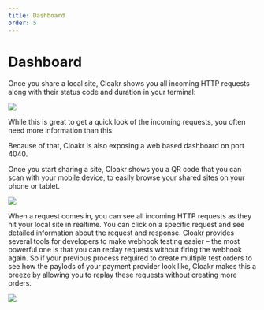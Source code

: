 ```yaml
---
title: Dashboard
order: 5
---
```


# Dashboard

Once you share a local site, Cloakr shows you all incoming HTTP requests along with their status code and duration in your terminal:

![](/img/cloakr_terminal.png)

While this is great to get a quick look of the incoming requests, you often need more information than this.

Because of that, Cloakr is also exposing a web based dashboard on port 4040.

Once you start sharing a site, Cloakr shows you a QR code that you can scan with your mobile device, to easily browse your shared sites on your phone or tablet.

![](/img/cloakr_qr.png)

When a request comes in, you can see all incoming HTTP requests as they hit your local site in realtime.
You can click on a specific request and see detailed information about the request and response. Cloakr provides several tools for developers to make webhook testing easier – the most powerful one is that you can replay requests without firing the webhook again. So if your previous process required to create multiple test orders to see how the paylods of your payment provider look like, Cloakr makes this a breeze by allowing you to replay these requests without creating more orders.

![](/img/cloakr_dashboard_details.png)
